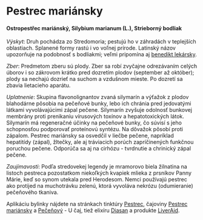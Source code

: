 Pestrec mariánsky
=================

#### Ostropestřec mariánský, Silybium marianum (L.), Strieborný bodliak

*Výskyt*: Druh pochádza zo Stredomoria; pestujú ho v záhradách v teplejších
oblastiach. Splanené formy rastú i vo voľnej prírode. Latinský názov upozorňuje
na podobnosť s bodliakmi; veľmi pripomína aj [benedikt
lekársky](/sip/bylinky/benedikt-lekarsky).

*Zber*: Predmetom zberu sú plody. Zber sa robí zvyčajne odrezávaním celých
úborov i so zákrovom krátko pred dozretím plodov (september až október); plody
sa nechajú dozrieť na suchom a vzdušnom mieste. Po dozretí sa zbavia lietacieho
aparátu.

*Uplatnenie*: Skupina flavonolignantov zvaná silymarín a výťažok z plodov
blahodárne pôsobia na pečeňové bunky, lebo ich chránia pred jedovatými látkami
vyvolávajúcimi zápal pečene. Silymarín zvyšuje odolnosť bunkovej membrány proti
prenikaniu vírusových toxínov a hepatotoxických látok. Silymarín má regeneračné
účinky na pečeňové bunky, čo súvisí s jeho schopnosťou podporovať proteínovú
syntézu. Na dôvažok pôsobí proti zápalom. Pestrec mariánsky sa osvedčil v liečbe
pečene, napríklad hepatitídy (zápal), žltečky, ale aj tráviacich porúch
zapríčinených funkčnou poruchou pečene. Odporúča sa aj na cirhózu - tvrdnutie a
chrinický zápal pečene.

*Zaujímavosti*: Podľa stredovekej legendy je mramorovo biela žilnatina na
listoch pestreca pozostatkom niekoľkých kvapiek mlieka z prsníkov Panny Márie,
keď so synom utekala pred Herodesom. Nemci používajú pestrec ako protijed na
muchotrávku zelenú, ktorá vyvoláva nekrózu (odumieranie) pečeňového tkaniva.

Aplikáciu bylinky nájdete na stránkach tinktúry
[Pestrec](/tinktury/pestrec), čajoviny [Pestrec
mariánsky](/sip/caje/pestrec) a [Pečeňový](/sip/caje/pecenovy-u-caj) - U čaj, tiež
elixíru [Diasan](/elixiry/diasan) a produkte
[LiverAid](/sip/#p/liver-aid-with-silymarin).

### 

